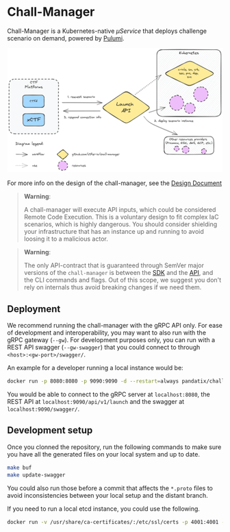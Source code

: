 # Chall-Manager

Chall-Manager is a Kubernetes-native _μService_ that deploys challenge scenario on demand, powered by [Pulumi](https://www.pulumi.com).

<div align="center" width="400px">
    <img src="res/diagram.excalidraw.png">
</div>

For more info on the design of the chall-manager, see the [Design Document](/DESIGN_DOCUMENT.md)

> **Warning**:
>
> A chall-manager will execute API inputs, which could be considered Remote Code Execution.
> This is a voluntary design to fit complex IaC scenarios, which is highly dangerous.
> You should consider shielding your infrastructure that has an instance up and running to
> avoid loosing it to a malicious actor.

> **Warning**:
>
> The only API-contract that is guaranteed through SemVer major versions
> of the `chall-manager` is between the [SDK](#sdk) and the [API](#api), and
> the CLI commands and flags.
> Out of this scope, we suggest you don't rely on internals thus avoid breaking
> changes if we need them.

## Deployment

We recommend running the chall-manager with the gRPC API only.
For ease of development and interoperability, you may want to also run with the gRPC gateway (`--gw`).
For development purposes only, you can run with a REST API swagger (`--gw-swagger`) that you could connect to through `<host>:<gw-port>/swagger/`.

An example for a developer running a local instance would be:
```bash
docker run -p 8080:8080 -p 9090:9090 -d --restart=always pandatix/chall-manager:v0.1.0 --gw --gw-swagger
```

You would be able to connect to the gRPC server at `localhost:8080`, the REST API at `localhost:9090/api/v1/launch` and the swagger at `localhost:9090/swagger/`.

## Development setup

Once you clonned the repository, run the following commands to make sure you have all the generated files on your local system and up to date.

```bash
make buf
make update-swagger
```

You could also run those before a commit that affects the `*.proto` files to avoid inconsistencies between your local setup and the distant branch.

If you need to run a local etcd instance, you could use the following.

```bash
docker run -v /usr/share/ca-certificates/:/etc/ssl/certs -p 4001:4001 -p 2380:2380 -p 2379:2379 -e ETCD_ROOT_PASSWORD=root bitnami/etcd:3.5.13
```
